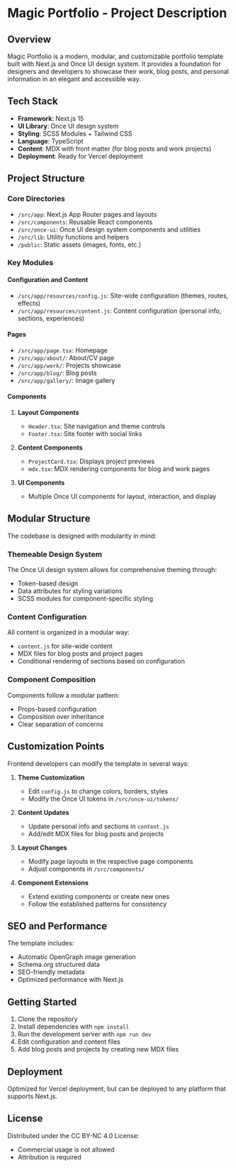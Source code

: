 # Magic Portfolio - Project Description

## Overview

Magic Portfolio is a modern, modular, and customizable portfolio template built with Next.js and Once UI design system. It provides a foundation for designers and developers to showcase their work, blog posts, and personal information in an elegant and accessible way.

## Tech Stack

- **Framework**: Next.js 15
- **UI Library**: Once UI design system
- **Styling**: SCSS Modules + Tailwind CSS
- **Language**: TypeScript
- **Content**: MDX with front matter (for blog posts and work projects)
- **Deployment**: Ready for Vercel deployment

## Project Structure

### Core Directories

- `/src/app`: Next.js App Router pages and layouts
- `/src/components`: Reusable React components
- `/src/once-ui`: Once UI design system components and utilities
- `/src/lib`: Utility functions and helpers
- `/public`: Static assets (images, fonts, etc.)

### Key Modules

#### Configuration and Content

- `/src/app/resources/config.js`: Site-wide configuration (themes, routes, effects)
- `/src/app/resources/content.js`: Content configuration (personal info, sections, experiences)

#### Pages

- `/src/app/page.tsx`: Homepage
- `/src/app/about/`: About/CV page
- `/src/app/work/`: Projects showcase
- `/src/app/blog/`: Blog posts
- `/src/app/gallery/`: Image gallery

#### Components

1. **Layout Components**
   - `Header.tsx`: Site navigation and theme controls
   - `Footer.tsx`: Site footer with social links

2. **Content Components**
   - `ProjectCard.tsx`: Displays project previews
   - `mdx.tsx`: MDX rendering components for blog and work pages

3. **UI Components**
   - Multiple Once UI components for layout, interaction, and display 

## Modular Structure

The codebase is designed with modularity in mind:

### Themeable Design System

The Once UI design system allows for comprehensive theming through:
- Token-based design
- Data attributes for styling variations
- SCSS modules for component-specific styling

### Content Configuration

All content is organized in a modular way:
- `content.js` for site-wide content
- MDX files for blog posts and project pages
- Conditional rendering of sections based on configuration

### Component Composition

Components follow a modular pattern:
- Props-based configuration
- Composition over inheritance
- Clear separation of concerns

## Customization Points

Frontend developers can modify the template in several ways:

1. **Theme Customization**
   - Edit `config.js` to change colors, borders, styles
   - Modify the Once UI tokens in `/src/once-ui/tokens/`

2. **Content Updates**
   - Update personal info and sections in `content.js`
   - Add/edit MDX files for blog posts and projects

3. **Layout Changes**
   - Modify page layouts in the respective page components
   - Adjust components in `/src/components/`

4. **Component Extensions**
   - Extend existing components or create new ones
   - Follow the established patterns for consistency

## SEO and Performance

The template includes:
- Automatic OpenGraph image generation
- Schema.org structured data
- SEO-friendly metadata
- Optimized performance with Next.js

## Getting Started

1. Clone the repository
2. Install dependencies with `npm install`
3. Run the development server with `npm run dev`
4. Edit configuration and content files
5. Add blog posts and projects by creating new MDX files

## Deployment

Optimized for Vercel deployment, but can be deployed to any platform that supports Next.js.

## License

Distributed under the CC BY-NC 4.0 License:
- Commercial usage is not allowed
- Attribution is required 